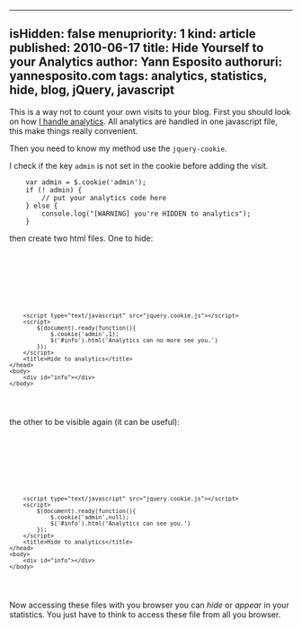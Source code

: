 -----
isHidden:       false
menupriority:   1
kind:           article
published: 2010-06-17
title: Hide Yourself to your Analytics
author: Yann Esposito
authoruri: yannesposito.com
tags:  analytics, statistics, hide, blog, jQuery, javascript
-----

This is a way not to count your own visits to your blog.
First you should look on how [I handle analytics](/Scratch/en/blog/2010-06-17-track-events-with-google-analytics). All analytics are handled in one javascript file, this make things really convenient.

Then you need to know my method use the `jquery-cookie`.

I check if the key `admin` is not set in the cookie before adding the visit.

<pre><code class="javascript">    var admin = $.cookie('admin');
    if (! admin) {
        // put your analytics code here
    } else {
        console.log("[WARNING] you're HIDDEN to analytics");
    }
</code></pre>

then create two <sc>html</sc> files. One to hide:

<pre><code class="html" file="become_hidden.html"><?xml version="1.0" encoding="utf-8"?>
<!DOCTYPE html PUBLIC "-//W3C//DTD XHTML 1.0 Strict//EN"
        "http://www.w3.org/TR/xhtml1/DTD/xhtml1-strict.dtd">
<html xmlns="http://www.w3.org/1999/xhtml" lang="fr" xml:lang="fr">
    <head>
        <meta http-equiv="Content-Type" content="text/html; charset=UTF-8" />
        <script type="text/javascript" src="jquery.js"></script>
        <script type="text/javascript" src="jquery.cookie.js"></script>
        <script>
            $(document).ready(function(){
                $.cookie('admin',1);
                $('#info').html('Analytics can no more see you.')
            });
        </script>
        <title>Hide to analytics</title>
    </head>
    <body>
        <div id="info"></div> 
    </body>
</html>
</code></pre>

the other to be visible again (it can be useful):

<pre><code class="html" file="become_visible.html"><?xml version="1.0" encoding="utf-8"?>
<!DOCTYPE html PUBLIC "-//W3C//DTD XHTML 1.0 Strict//EN"
        "http://www.w3.org/TR/xhtml1/DTD/xhtml1-strict.dtd">
<html xmlns="http://www.w3.org/1999/xhtml" lang="fr" xml:lang="fr">
    <head>
        <meta http-equiv="Content-Type" content="text/html; charset=UTF-8" />
        <script type="text/javascript" src="jquery.js"></script>
        <script type="text/javascript" src="jquery.cookie.js"></script>
        <script>
            $(document).ready(function(){
                $.cookie('admin',null);
                $('#info').html('Analytics can see you.')
            });
        </script>
        <title>Hide to analytics</title>
    </head>
    <body>
        <div id="info"></div> 
    </body>
</html>
</code></pre>

Now accessing these files with you browser you can *hide* or *appear* in your statistics. You just have to think to access these file from all you browser.

